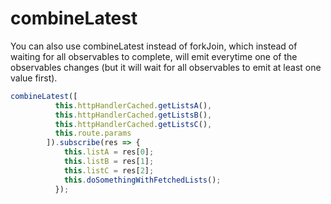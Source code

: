 # combineLatest

You can also use combineLatest instead of forkJoin, which instead of waiting for all observables to complete, will emit everytime one of the observables changes (but it will wait for all observables to emit at least one value first).

```ts
combineLatest([
          this.httpHandlerCached.getListsA(),
          this.httpHandlerCached.getListsB(),
          this.httpHandlerCached.getListsC(),
          this.route.params
        ]).subscribe(res => {
            this.listA = res[0];
            this.listB = res[1];
            this.listC = res[2];
            this.doSomethingWithFetchedLists();
          });
```

